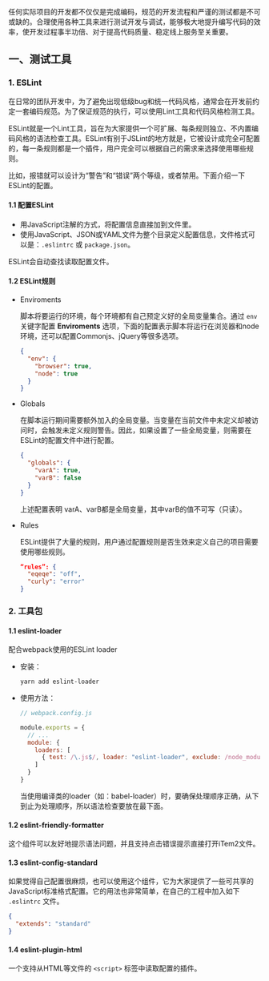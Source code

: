 ​		任何实际项目的开发都不仅仅是完成编码，规范的开发流程和严谨的测试都是不可或缺的。合理使用各种工具来进行测试开发与调试，能够极大地提升编写代码的效率，使开发过程事半功倍、对于提高代码质量、稳定线上服务至关重要。

## 一、测试工具

### 1. ESLint

在日常的团队开发中，为了避免出现低级bug和统一代码风格，通常会在开发前约定一套编码规范。为了保证规范的执行，可以使用Lint工具和代码风格检测工具。

ESLint就是一个Lint工具，旨在为大家提供一个可扩展、每条规则独立、不内置编码风格的语法检查工具。ESLint有别于JSLint的地方就是，它被设计成完全可配置的，每一条规则都是一个插件，用户完全可以根据自己的需求来选择使用哪些规则。

比如，报错就可以设计为“警告”和“错误”两个等级，或者禁用。下面介绍一下ESLint的配置。

#### 1.1 配置ESLint

* 用JavaScript注解的方式，将配置信息直接加到文件里。
* 使用JavaScript、JSON或YAML文件为整个目录定义配置信息，文件格式可以是：`.eslintrc` 或 `package.json`。

ESLint会自动查找读取配置文件。

#### 1.2 ESLint规则

* Enviroments

  脚本将要运行的环境，每个环境都有自己预定义好的全局变量集合。通过 `env` 关键字配置 **Enviroments** 选项，下面的配置表示脚本将运行在浏览器和node环境，还可以配置Commonjs、jQuery等很多选项。

  ```json
  {
    "env": {
      "browser": true,
      "node": true
    }
  }
  ```

* Globals

  在脚本运行期间需要额外加入的全局变量。当变量在当前文件中未定义却被访问时，会触发未定义规则警告。因此，如果设置了一些全局变量，则需要在ESLint的配置文件中进行配置。

  ```json
  {
    "globals": {
      "varA": true,
      "varB": false
    }
  }
  ```

  上述配置表明 varA、varB都是全局变量，其中varB的值不可写（只读）。

* Rules

  ESLint提供了大量的规则，用户通过配置规则是否生效来定义自己的项目需要使用哪些规则。

  ```json
  “rules”: {
    "eqeqe": "off",
    "curly": "error"
  }
  ```

### 2. 工具包

#### 1.1 eslint-loader

配合webpack使用的ESLint loader

* 安装：

  ```bash
  yarn add eslint-loader
  ```

* 使用方法：

  ```js
  // webpack.config.js
  
  module.exports = {
    // ...
    module: {
      loaders: [
        { test: /\.js$/, loader: "eslint-loader", exclude: /node_modules/ }
      ]
    }
  }
  ```

  当使用编译类的loader（如：babel-loader）时，要确保处理顺序正确，从下到止为处理顺序，所以语法检查要放在最下面。

#### 1.2 eslint-friendly-formatter

​		这个组件可以友好地提示语法问题，并且支持点击错误提示直接打开iTem2文件。

#### 1.3 eslint-config-standard

​		如果觉得自己配置很麻烦，也可以使用这个组件，它为大家提供了一些可共享的JavaScript标准格式配置。它的用法也非常简单，在自己的工程中加入如下 `.eslintrc` 文件。

```json
{
  "extends": "standard"
}
```

#### 1.4 eslint-plugin-html

一个支持从HTML等文件的 `<script>` 标签中读取配置的插件。

